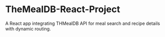 # TheMealDB-React-Project
A React app integrating THMealDB API for meal search and recipe details with dynamic routing.
